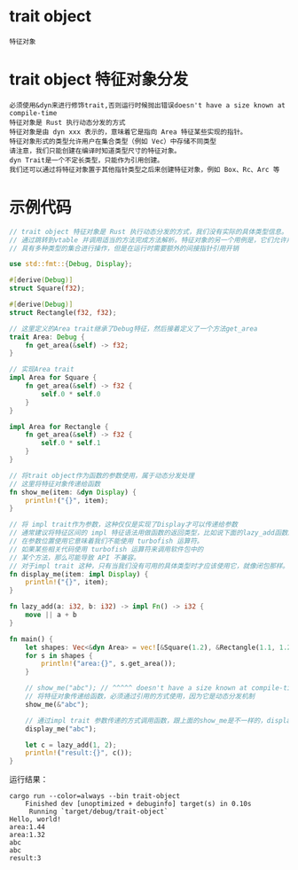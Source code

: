 # trait object
    特征对象

# trait object 特征对象分发
    必须使用&dyn来进行修饰trait,否则运行时候抛出错误doesn't have a size known at compile-time
    特征对象是 Rust 执行动态分发的方式
    特征对象是由 dyn xxx 表示的，意味着它是指向 Area 特征某些实现的指针。
    特征对象形式的类型允许用户在集合类型（例如 Vec）中存储不同类型
    请注意，我们只能创建在编译时知道类型尺寸的特征对象。
    dyn Trait是一个不定长类型，只能作为引用创建。
    我们还可以通过将特征对象置于其他指针类型之后来创建特征对象，例如 Box、Rc、Arc 等

# 示例代码
```rust
// trait object 特征对象是 Rust 执行动态分发的方式，我们没有实际的具体类型信息。
// 通过跳转到vtable 并调用适当的方法完成方法解析。特征对象的另一个用例是，它们允许用户对可以
// 具有多种类型的集合进行操作，但是在运行时需要额外的间接指针引用开销

use std::fmt::{Debug, Display};

#[derive(Debug)]
struct Square(f32);

#[derive(Debug)]
struct Rectangle(f32, f32);

// 这里定义的Area trait继承了Debug特征，然后接着定义了一个方法get_area
trait Area: Debug {
    fn get_area(&self) -> f32;
}

// 实现Area trait
impl Area for Square {
    fn get_area(&self) -> f32 {
        self.0 * self.0
    }
}

impl Area for Rectangle {
    fn get_area(&self) -> f32 {
        self.0 * self.1
    }
}

// 将trait object作为函数的参数使用，属于动态分发处理
// 这里将特征对象传递给函数
fn show_me(item: &dyn Display) {
    println!("{}", item);
}

// 将 impl trait作为参数，这种仅仅是实现了Display才可以传递给参数
// 通常建议将特征区间的 impl 特征语法用做函数的返回类型，比如说下面的lazy_add函数。
// 在参数位置使用它意味着我们不能使用 turbofish 运算符。
// 如果某些相关代码使用 turbofish 运算符来调用软件包中的
// 某个方法，那么可能导致 API 不兼容。
// 对于impl trait 这种，只有当我们没有可用的具体类型时才应该使用它，就像闭包那样。
fn display_me(item: impl Display) {
    println!("{}", item);
}

fn lazy_add(a: i32, b: i32) -> impl Fn() -> i32 {
    move || a + b
}

fn main() {
    let shapes: Vec<&dyn Area> = vec![&Square(1.2), &Rectangle(1.1, 1.2)];
    for s in shapes {
        println!("area:{}", s.get_area());
    }

    // show_me("abc"); // ^^^^^ doesn't have a size known at compile-time
    // 将特征对象传递给函数，必须通过引用的方式使用，因为它是动态分发机制
    show_me(&"abc");

    // 通过impl trait 参数传递的方式调用函数，跟上面的show_me是不一样的，display_me是impl trait
    display_me("abc");

    let c = lazy_add(1, 2);
    println!("result:{}", c());
}
```
运行结果：
```shell
cargo run --color=always --bin trait-object
    Finished dev [unoptimized + debuginfo] target(s) in 0.10s
     Running `target/debug/trait-object`
Hello, world!
area:1.44
area:1.32
abc
abc
result:3
```

